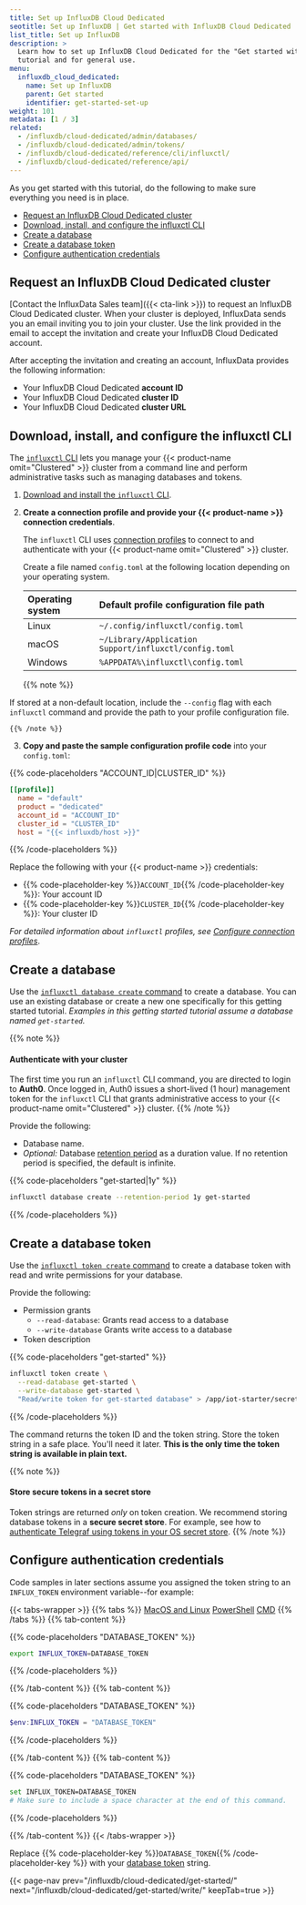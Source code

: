 ```yaml
---
title: Set up InfluxDB Cloud Dedicated
seotitle: Set up InfluxDB | Get started with InfluxDB Cloud Dedicated
list_title: Set up InfluxDB
description: >
  Learn how to set up InfluxDB Cloud Dedicated for the "Get started with InfluxDB"
  tutorial and for general use.
menu:
  influxdb_cloud_dedicated:
    name: Set up InfluxDB
    parent: Get started
    identifier: get-started-set-up
weight: 101
metadata: [1 / 3]
related:
  - /influxdb/cloud-dedicated/admin/databases/
  - /influxdb/cloud-dedicated/admin/tokens/
  - /influxdb/cloud-dedicated/reference/cli/influxctl/
  - /influxdb/cloud-dedicated/reference/api/
---
```


As you get started with this tutorial, do the following to make sure everything
you need is in place.

- [Request an InfluxDB Cloud Dedicated cluster](#request-an-influxdb-cloud-dedicated-cluster)
- [Download, install, and configure the influxctl CLI](#download-install-and-configure-the-influxctl-cli)
- [Create a database](#create-a-database)
- [Create a database token](#create-a-database-token)
- [Configure authentication credentials](#configure-authentication-credentials)

## Request an InfluxDB Cloud Dedicated cluster

[Contact the InfluxData Sales team]({{< cta-link >}}) to request an
InfluxDB Cloud Dedicated cluster.
When your cluster is deployed, InfluxData sends you an email inviting you to
join your cluster. Use the link provided in the email to accept the invitation
and create your InfluxDB Cloud Dedicated account.

After accepting the invitation and creating an account, InfluxData provides the
following information:

- Your InfluxDB Cloud Dedicated **account ID**
- Your InfluxDB Cloud Dedicated **cluster ID**
- Your InfluxDB Cloud Dedicated **cluster URL**

## Download, install, and configure the influxctl CLI

The [`influxctl` CLI](/influxdb/cloud-dedicated/reference/cli/influxctl/)
lets you manage your {{< product-name omit="Clustered" >}} cluster from a
command line and perform administrative tasks such as managing
databases and tokens.

1.  [Download and install the `influxctl` CLI](/influxdb/cloud-dedicated/reference/cli/influxctl/#download-and-install-influxctl).

2.  **Create a connection profile and provide your {{< product-name >}} connection credentials**.

    The `influxctl` CLI uses [connection profiles](/influxdb/cloud-dedicated/reference/cli/influxctl/#configure-connection-profiles)
    to connect to and authenticate with your {{< product-name omit="Clustered" >}} cluster.

    Create a file named `config.toml` at the following location depending on
    your operating system.

    | Operating system | Default profile configuration file path               |
    | :--------------- | :---------------------------------------------------- |
    | Linux            | `~/.config/influxctl/config.toml`                     |
    | macOS            | `~/Library/Application Support/influxctl/config.toml` |
    | Windows          | `%APPDATA%\influxctl\config.toml`                     |

    {{% note %}}

If stored at a non-default location, include the `--config` flag with each
`influxctl` command and provide the path to your profile configuration file.

    {{% /note %}}

3.  **Copy and paste the sample configuration profile code** into your `config.toml`:

{{% code-placeholders "ACCOUNT_ID|CLUSTER_ID" %}}

```toml
[[profile]]
  name = "default"
  product = "dedicated"
  account_id = "ACCOUNT_ID"
  cluster_id = "CLUSTER_ID"
  host = "{{< influxdb/host >}}"
```

{{% /code-placeholders %}}

Replace the following with your {{< product-name >}} credentials:

- {{% code-placeholder-key %}}`ACCOUNT_ID`{{% /code-placeholder-key %}}: Your account ID
- {{% code-placeholder-key %}}`CLUSTER_ID`{{% /code-placeholder-key %}}: Your cluster ID

_For detailed information about `influxctl` profiles, see
[Configure connection profiles](/influxdb/cloud-dedicated/reference/cli/influxctl/#configure-connection-profiles)_.

## Create a database

Use the
[`influxctl database create` command](/influxdb/cloud-dedicated/reference/cli/influxctl/database/create/)
to create a database. You can use an existing database or create a new one
specifically for this getting started tutorial.
_Examples in this getting started tutorial assume a database named `get-started`._

{{% note %}}

#### Authenticate with your cluster

The first time you run an `influxctl` CLI command, you are directed
to login to **Auth0**. Once logged in, Auth0 issues a short-lived (1 hour)
management token for the `influxctl` CLI that grants administrative access
to your {{< product-name omit="Clustered" >}} cluster.
{{% /note %}}

Provide the following:

- Database name.
- _Optional:_ Database
  [retention period](/influxdb/cloud-dedicated/admin/databases/#retention-periods)
  as a duration value. If no retention period is specified, the default is infinite.

<!--Skip tests for database create and delete: namespaces aren't reusable-->
<!--pytest.mark.skip-->

{{% code-placeholders "get-started|1y" %}}

```sh
influxctl database create --retention-period 1y get-started
```

{{% /code-placeholders %}}

## Create a database token

Use the
[`influxctl token create` command](/influxdb/cloud-dedicated/reference/cli/influxctl/token/create/)
to create a database token with read and write permissions for your database.

Provide the following:

- Permission grants
  - `--read-database`: Grants read access to a database
  - `--write-database` Grants write access to a database
- Token description

{{% code-placeholders "get-started" %}}

```bash
influxctl token create \
  --read-database get-started \
  --write-database get-started \
  "Read/write token for get-started database" > /app/iot-starter/secret.txt
```

{{% /code-placeholders %}}

<!--test-cleanup
```bash
influxctl token delete --force \
$(influxctl token list \
 | grep "Read/write token for get-started database" \
 | head -n1 | cut -d' ' -f2)
```
-->

The command returns the token ID and the token string.
Store the token string in a safe place.
You'll need it later.
**This is the only time the token string is available in plain text.**

{{% note %}}

#### Store secure tokens in a secret store

Token strings are returned _only_ on token creation.
We recommend storing database tokens in a **secure secret store**.
For example, see how to [authenticate Telegraf using tokens in your OS secret store](https://github.com/influxdata/telegraf/tree/master/plugins/secretstores/os).
{{% /note %}}

## Configure authentication credentials

Code samples in later sections assume you assigned the token string to an
`INFLUX_TOKEN` environment variable--for example:

{{< tabs-wrapper >}}
{{% tabs %}}
[MacOS and Linux](#)
[PowerShell](#)
[CMD](#)
{{% /tabs %}}
{{% tab-content %}}

<!-- Using tabs-wrapper b/c code-tabs-wrapper breaks here. -->
<!-- BEGIN MACOS/LINUX -->

{{% code-placeholders "DATABASE_TOKEN" %}}

```sh
export INFLUX_TOKEN=DATABASE_TOKEN
```

{{% /code-placeholders %}}

<!-- END MACOS/LINUX -->

{{% /tab-content %}}
{{% tab-content %}}

<!-- BEGIN POWERSHELL -->

{{% code-placeholders "DATABASE_TOKEN" %}}

```powershell
$env:INFLUX_TOKEN = "DATABASE_TOKEN"
```

{{% /code-placeholders %}}

<!-- END POWERSHELL -->

{{% /tab-content %}}
{{% tab-content %}}

<!-- BEGIN CMD -->

{{% code-placeholders "DATABASE_TOKEN" %}}

<!--pytest.mark.skip-->

```sh
set INFLUX_TOKEN=DATABASE_TOKEN 
# Make sure to include a space character at the end of this command.
```

{{% /code-placeholders %}}

<!-- END CMD -->

{{% /tab-content %}}
{{< /tabs-wrapper >}}

Replace {{% code-placeholder-key %}}`DATABASE_TOKEN`{{% /code-placeholder-key %}}
with your [database token](#create-a-database-token) string.

{{< page-nav prev="/influxdb/cloud-dedicated/get-started/" next="/influxdb/cloud-dedicated/get-started/write/" keepTab=true >}}
